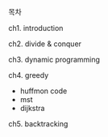 목차

ch1. introduction

ch2. divide & conquer

ch3. dynamic programming

ch4. greedy

- huffmon code
- mst
- dijkstra

ch5. backtracking